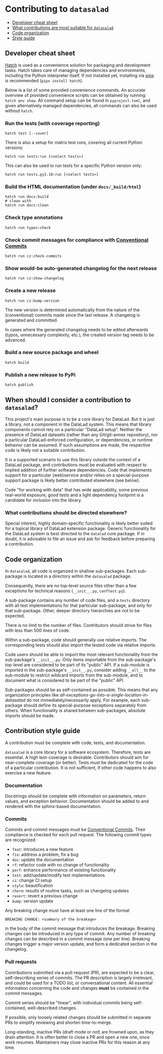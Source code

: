 # Contributing to `datasalad`

- [Developer cheat sheet](#developer-cheat-sheet)
- [What contributions are most suitable for `datasalad`](#when-should-i-consider-a-contribution-to-datasalad)
- [Code organization](#code-organization)
- [Style guide](#contribution-style-guide)


## Developer cheat sheet

[Hatch](https://hatch.pypa.io) is used as a convenience solution for packaging and development tasks.
Hatch takes care of managing dependencies and environments, including the Python interpreter itself.
If not installed yet, installing via [pipx](https://github.com/pypa/pipx) is recommended (`pipx install hatch`).

Below is a list of some provided convenience commands.
An accurate overview of provided convenience scripts can be obtained by running: `hatch env show`.
All command setup can be found in `pyproject.toml`, and given alternatively managed dependencies, all commands can also be used without `hatch`.

### Run the tests (with coverage reporting)

```
hatch test [--cover]
```

There is also a setup for matrix test runs, covering all current Python versions:

```
hatch run tests:run [<select tests>]
```

This can also be used to run tests for a specific Python version only:

```
hatch run tests.py3.10:run [<select tests>]
```

### Build the HTML documentation (under `docs/_build/html`)

```
hatch run docs:build
# clean with
hatch run docs:clean
```

### Check type annotations

```
hatch run types:check
```

### Check commit messages for compliance with [Conventional Commits](https://www.conventionalcommits.org)

```
hatch run cz:check-commits
```

### Show would-be auto-generated changelog for the next release

```
hatch run cz:show-changelog
```

### Create a new release

```
hatch run cz:bump-version
```

The new version is determined automatically from the nature of the (conventional) commits made since the last release.
A changelog is generated and committed.

In cases where the generated changelog needs to be edited afterwards (typos, unnecessary complexity, etc.), the created version tag needs to be advanced.


### Build a new source package and wheel

```
hatch build
```

### Publish a new release to PyPi

```
hatch publish
```


## When should I consider a contribution to `datasalad`?

This project's main purpose is to be a core library for DataLad.
But it is just a library, not a component in the DataLad system.
This means that library components cannot rely on a particular "DataLad setup".
Neither the presence of DataLad datasets (rather than any Git/git-annex repository), nor a particular DataLad-enforced configuration, or dependencies, or runtime behavior can be assumed.
If such assumptions are made, the respective code is likely not a suitable contribution.

It is a supported scenario to use this library outside the context of a DataLad package, and contributions must be evaluated with respect to implied addition of further software dependencies.
Code that implements support for a particular (web)service and/or relies on a special-purpose support package is likely better contributed elsewhere (see below).

Code "for working with data" that has wide applicability, some previous real-world exposure, good tests and a light dependency footprint is a candidate for inclusion into the library.

### What contributions should be directed elsewhere?

Special interest, highly domain-specific functionality is likely better suited for a topical library of DataLad extension package.
Generic functionality for the DataLad system is best directed to the `datalad` core package.
If in doubt, it is advisable to file an issue and ask for feedback before preparing a contribution.

## Code organization

In `datasalad`, all code is organized in shallow sub-packages. Each sub-package is located in a directory within the `datasalad` package.

Consequently, there are no top-level source files other than a few exceptions for technical reasons (`__init__.py`, `conftest.py`).

A sub-package contains any number of code files, and a `tests` directory with all test implementations for that particular sub-package, and only for that sub-package. Other, deeper directory hierarchies are not to be expected.

There is no limit to the number of files. Contributors should strive for files with less than 500 lines of code.

Within a sub-package, code should generally use relative imports. The corresponding tests should also import the tested code via relative imports.

Code users should be able to import the most relevant functionality from the sub-package's `__init__.py`. Only items importable from the sub-package's top-level are considered to be part of its "public" API. If a sub-module is imported in the sub-package's `__init__.py`, consider adding `__all__` to the sub-module to restrict wildcard imports from the sub-module, and to document what is considered to be part of the "public" API.

Sub-packages should be as self-contained as possible. This means that any organization principles like *all-exceptions-go-into-a-single-location-in-datasalad* do not immediately/necessarily apply. For example, each sub-package should define its special-purpose exceptions separately from others. When functionality is shared between sub-packages, absolute imports should be made.

## Contribution style guide

A contribution must be complete with code, tests, and documentation.

`datasalad` is a core library for a software ecosystem. Therefore, tests are essential. A high test-coverage is desirable. Contributors should aim for near-complete coverage (or better). Tests must be dedicated for the code of a particular contribution. It is not sufficient, if other code happens to also exercise a new feature.

### Documentation

Docstrings should be complete with information on parameters, return values, and exception behavior. Documentation should be added to and rendered with the sphinx-based documentation.

### Commits

Commits and commit messages must be [Conventional Commits](https://www.conventionalcommits.org). Their compliance is checked for each pull request. The following commit types are recognized:

- `feat`: introduces a new feature
- `fix`: address a problem, fix a bug
- `doc`: update the documentation
- `rf`: refactor code with no change of functionality
- `perf`: enhance performance of existing functionality
- `test`: add/update/modify test implementations
- `ci`: change CI setup
- `style`: beautification
- `chore`: results of routine tasks, such as changelog updates
- `revert`: revert a previous change
- `bump`: version update

Any breaking change must have at least one line of the format

    BREAKING CHANGE: <summary of the breakage>

in the body of the commit message that introduces the breakage. Breaking changes can be introduced in any type of commit. Any number of breaking changes can be described in a commit message (one per line). Breaking changes trigger a major version update, and form a dedicated section in the changelog.

### Pull requests

Contributions submitted via a pull-request (PR), are expected to be a clear, self-describing series of commits. The PR description is largely irrelevant, and could be used for a TODO list, or conversational content. All essential information concerning the code and changes **must** be contained in the commit messages.

Commit series should be "linear", with individual commits being self-contained, well-described changes.

If possible, only loosely related changes should be submitted in separate PRs to simplify reviewing and shorten time-to-merge.

Long-standing, inactive PRs (draft mode or not) are frowned upon, as they drain attention. It is often better to close a PR and open a new one, once work resumes. Maintainers may close inactive PRs for this reason at any time.
